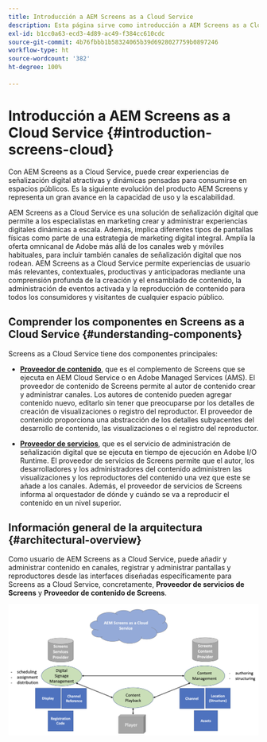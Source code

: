 ```yaml
---
title: Introducción a AEM Screens as a Cloud Service
description: Esta página sirve como introducción a AEM Screens as a Cloud Service.
exl-id: b1cc0a63-ecd3-4d89-ac49-f384cc610cdc
source-git-commit: 4b76fbbb1b58324065b39d6928027759b0897246
workflow-type: ht
source-wordcount: '382'
ht-degree: 100%

---
```


# Introducción a AEM Screens as a Cloud Service {#introduction-screens-cloud}

Con AEM Screens as a Cloud Service, puede crear experiencias de señalización digital atractivas y dinámicas pensadas para consumirse en espacios públicos. Es la siguiente evolución del producto AEM Screens y representa un gran avance en la capacidad de uso y la escalabilidad.

AEM Screens as a Cloud Service es una solución de señalización digital que permite a los especialistas en marketing crear y administrar experiencias digitales dinámicas a escala. Además, implica diferentes tipos de pantallas físicas como parte de una estrategia de marketing digital integral. Amplía la oferta omnicanal de Adobe más allá de los canales web y móviles habituales, para incluir también canales de señalización digital que nos rodean. AEM Screens as a Cloud Service permite experiencias de usuario más relevantes, contextuales, productivas y anticipadoras mediante una comprensión profunda de la creación y el ensamblado de contenido, la administración de eventos activada y la reproducción de contenido para todos los consumidores y visitantes de cualquier espacio público.

## Comprender los componentes en Screens as a Cloud Service {#understanding-components}

Screens as a Cloud Service tiene dos componentes principales:

* **[Proveedor de contenido](https://experienceleague.adobe.com/docs/experience-manager-cloud-service/screens-as-cloud-service/configure-screens-cloud/using-screens-content-provider.html?lang=es)**, que es el complemento de Screens que se ejecuta en AEM Cloud Service o en Adobe Managed Services (AMS). El proveedor de contenido de Screens permite al autor de contenido crear y administrar canales. Los autores de contenido pueden agregar contenido nuevo, editarlo sin tener que preocuparse por los detalles de creación de visualizaciones o registro del reproductor. El proveedor de contenido proporciona una abstracción de los detalles subyacentes del desarrollo de contenido, las visualizaciones o el registro del reproductor.

* **[Proveedor de servicios](https://experienceleague.adobe.com/docs/experience-manager-cloud-service/screens-as-cloud-service/configure-screens-cloud/navigating-to-screens-services-provider.html?lang=es)**, que es el servicio de administración de señalización digital que se ejecuta en tiempo de ejecución en Adobe I/O Runtime. El proveedor de servicios de Screens permite que el autor, los desarrolladores y los administradores del contenido administren las visualizaciones y los reproductores del contenido una vez que este se añade a los canales. Además, el proveedor de servicios de Screens informa al orquestador de dónde y cuándo se va a reproducir el contenido en un nivel superior.


## Información general de la arquitectura {#architectural-overview}

Como usuario de AEM Screens as a Cloud Service, puede añadir y administrar contenido en canales, registrar y administrar pantallas y reproductores desde las interfaces diseñadas específicamente para Screens as a Cloud Service, concretamente, **Proveedor de servicios de Screens** y **Proveedor de contenido de Screens**.

![imagen](/help/screens-cloud/assets/architecture-screenscloud.png)
